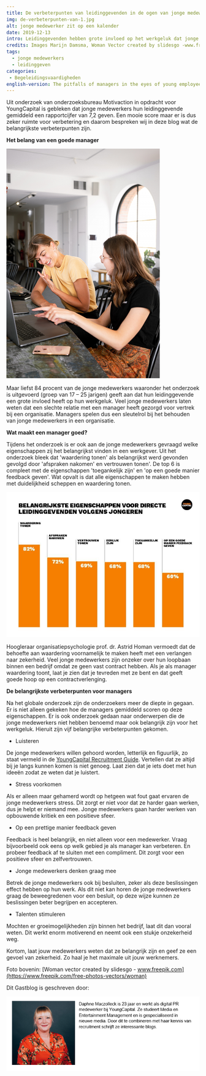 ```yaml
---
title: De verbeterpunten van leidinggevenden in de ogen van jonge medewerkers
img: de-verbeterpunten-van-1.jpg
alt: jonge medewerker zit op een kalender
date: 2019-12-13
intro: Leidinggevenden hebben grote invloed op het werkgeluk dat jonge medewerkers ervaren. Waar hechten zij waarde aan?
credits: Images Marijn Damsma, Woman Vector created by slidesgo -www.freepik.com (https://www.freepik.com/free-photos-vectors/woman) Author Daphne Maczolleck en Marijn Damsma
tags:
  - jonge medewerkers
  - leidinggeven
categories:
 - Begeleidingsvaardigheden
english-version: The pitfalls of managers in the eyes of young employees
---
```


Uit onderzoek van onderzoeksbureau Motivaction in opdracht voor YoungCapital is gebleken dat jonge medewerkers hun leidinggevende gemiddeld een rapportcijfer van 7,2 geven. Een mooie score maar er is dus zeker ruimte voor verbetering en daarom bespreken wij in deze blog wat de belangrijkste verbeterpunten zijn.

**Het belang van een goede manager**

![Foto van vrouwen in gesprek op het werk](./de-verbeterpunten-van-2.png)

Maar liefst 84 procent van de jonge medewerkers waaronder het onderzoek is uitgevoerd (groep van 17 – 25 jarigen) geeft aan dat hun leidinggevende een grote invloed heeft op hun werkgeluk. Veel jonge medewerkers laten weten dat een slechte relatie met een manager heeft gezorgd voor vertrek bij een organisatie. Managers spelen dus een sleutelrol bij het behouden van jonge medewerkers in een organisatie.

**Wat maakt een manager goed?**

Tijdens het onderzoek is er ook aan de jonge medewerkers gevraagd welke eigenschappen zij het belangrijkst vinden in een werkgever. Uit het onderzoek bleek dat 'waardering tonen' als belangrijkst werd gevonden gevolgd door 'afspraken nakomen' en vertrouwen tonen'. De top 6 is compleet met de eigenschappen 'toegankelijk zijn' en 'op een goede manier feedback geven'. Wat opvalt is dat alle eigenschappen te maken hebben met duidelijkheid scheppen en waardering tonen.

![Belangrijkste eigenschappen van werkgevers volgens jonge medewerkers tot 25 jaar](./de-verbeterpunten-van-3.jpg)

Hoogleraar organisatiepsychologie prof. dr. Astrid Homan vermoedt dat de behoefte aan waardering voornamelijk te maken heeft met een verlangen naar zekerheid. Veel jonge medewerkers zijn onzeker over hun loopbaan binnen een bedrijf omdat ze geen vast contract hebben. Als je als manager waardering toont, laat je zien dat je tevreden met ze bent en dat geeft goede hoop op een contractverlenging.

**De belangrijkste verbeterpunten voor managers**

Na het globale onderzoek zijn de onderzoekers meer de diepte in gegaan. Er is niet alleen gekeken hoe de managers gemiddeld scoren op deze eigenschappen. Er is ook onderzoek gedaan naar onderwerpen die de jonge medewerkers niet hebben benoemd maar ook belangrijk zijn voor het werkgeluk. Hieruit zijn vijf belangrijke verbeterpunten gekomen.

*   Luisteren

De jonge medewerkers willen gehoord worden, letterlijk en figuurlijk, zo staat vermeld in de [YoungCapital Recruitment Guide](https://www.youngcapital.nl/werkgevers/recruitment-guide-aanvragen). Vertellen dat ze altijd bij je langs kunnen komen is niet genoeg. Laat zien dat je iets doet met hun ideeën zodat ze weten dat je luistert.

*   Stress voorkomen

Als er alleen maar gehamerd wordt op hetgeen wat fout gaat ervaren de jonge medewerkers stress. Dit zorgt er niet voor dat ze harder gaan werken, dus je helpt er niemand mee. Jonge medewerkers gaan harder werken van opbouwende kritiek en een positieve sfeer.

*   Op een prettige manier feedback geven

Feedback is heel belangrijk, en niet alleen voor een medewerker. Vraag bijvoorbeeld ook eens op welk gebied je als manager kan verbeteren. En probeer feedback af te sluiten met een compliment. Dit zorgt voor een positieve sfeer en zelfvertrouwen.

*   Jonge medewerkers denken graag mee

Betrek de jonge medewerkers ook bij besluiten, zeker als deze beslissingen effect hebben op hun werk. Als dit niet kan horen de jonge medewerkers graag de beweegredenen voor een besluit, op deze wijze kunnen ze beslissingen beter begrijpen en accepteren.

*   Talenten stimuleren

Mochten er groeimogelijkheden zijn binnen het bedrijf, laat dit dan vooral weten. Dit werkt enorm motiverend en neemt ook een stukje onzekerheid weg.

Kortom, laat jouw medewerkers weten dat ze belangrijk zijn en geef ze een gevoel van zekerheid. Zo haal je het maximale uit jouw werknemers.

Foto bovenin: [Woman vector created by slidesgo - www.freepik.com](https://www.freepik.com/free-photos-vectors/woman)

Dit Gastblog is geschreven door:

![Foto en mini bio Daphne](./de-verbeterpunten-van-3.png)